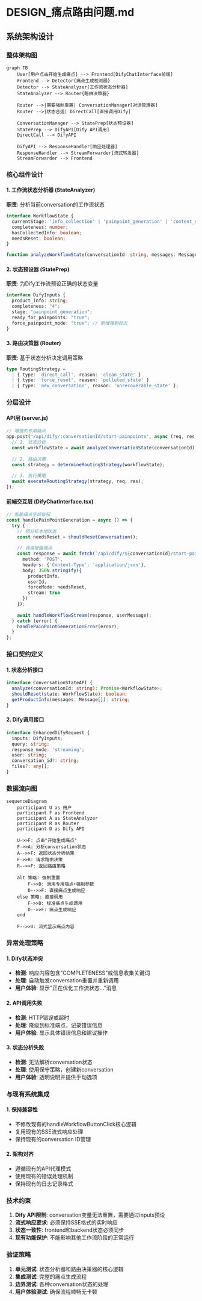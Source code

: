 # DESIGN_痛点路由问题.md

## 系统架构设计

### 整体架构图
```mermaid
graph TB
    User[用户点击开始生成痛点] --> Frontend[DifyChatInterface前端]
    Frontend --> Detector{痛点生成检测器}
    Detector --> StateAnalyzer[工作流状态分析器]
    StateAnalyzer --> Router{路由决策器}
    
    Router -->|需要强制重置| ConversationManager[对话管理器]
    Router -->|状态合适| DirectCall[直接调用Dify]
    
    ConversationManager --> StatePrep[状态预设器]
    StatePrep --> DifyAPI[Dify API调用]
    DirectCall --> DifyAPI
    
    DifyAPI --> ResponseHandler[响应处理器]
    ResponseHandler --> StreamForwarder[流式转发器]
    StreamForwarder --> Frontend
```

### 核心组件设计

#### 1. 工作流状态分析器 (StateAnalyzer)
**职责**: 分析当前conversation的工作流状态
```typescript
interface WorkflowState {
  currentStage: 'info_collection' | 'painpoint_generation' | 'content_strategy' | 'final_content';
  completeness: number;
  hasCollectedInfo: boolean;
  needsReset: boolean;
}

function analyzeWorkflowState(conversationId: string, messages: Message[]): WorkflowState
```

#### 2. 状态预设器 (StatePrep)
**职责**: 为Dify工作流预设正确的状态变量
```typescript
interface DifyInputs {
  product_info: string;
  completeness: "4";
  stage: "painpoint_generation";
  ready_for_painpoints: "true";
  force_painpoint_mode: "true"; // 新增强制标志
}
```

#### 3. 路由决策器 (Router)
**职责**: 基于状态分析决定调用策略
```typescript
type RoutingStrategy = 
  | { type: 'direct_call', reason: 'clean_state' }
  | { type: 'force_reset', reason: 'polluted_state' }
  | { type: 'new_conversation', reason: 'unrecoverable_state' };
```

### 分层设计

#### API层 (server.js)
```javascript
// 增强的专用端点
app.post('/api/dify/:conversationId/start-painpoints', async (req, res) => {
  // 1. 状态分析
  const workflowState = await analyzeConversationState(conversationId);
  
  // 2. 路由决策
  const strategy = determineRoutingStrategy(workflowState);
  
  // 3. 执行策略
  await executeRoutingStrategy(strategy, req, res);
});
```

#### 前端交互层 (DifyChatInterface.tsx)
```typescript
// 智能痛点生成按钮
const handlePainPointGeneration = async () => {
  try {
    // 预分析本地状态
    const needsReset = shouldResetConversation();
    
    // 调用增强端点
    const response = await fetch(`/api/dify/${conversationId}/start-painpoints`, {
      method: 'POST',
      headers: {'Content-Type': 'application/json'},
      body: JSON.stringify({
        productInfo,
        userId,
        forceMode: needsReset,
        stream: true
      })
    });
    
    await handleWorkflowStream(response, userMessage);
  } catch (error) {
    handlePainPointGenerationError(error);
  }
};
```

### 接口契约定义

#### 1. 状态分析接口
```typescript
interface ConversationStateAPI {
  analyze(conversationId: string): Promise<WorkflowState>;
  shouldReset(state: WorkflowState): boolean;
  getProductInfo(messages: Message[]): string;
}
```

#### 2. Dify调用接口
```typescript
interface EnhancedDifyRequest {
  inputs: DifyInputs;
  query: string;
  response_mode: 'streaming';
  user: string;
  conversation_id?: string;
  files?: any[];
}
```

### 数据流向图
```mermaid
sequenceDiagram
    participant U as 用户
    participant F as Frontend
    participant A as StateAnalyzer  
    participant R as Router
    participant D as Dify API
    
    U->>F: 点击"开始生成痛点"
    F->>A: 分析conversation状态
    A-->>F: 返回状态分析结果
    F->>R: 请求路由决策
    R-->>F: 返回路由策略
    
    alt 策略: 强制重置
        F->>D: 调用专用端点+强制参数
        D-->>F: 直接痛点生成响应
    else 策略: 直接调用
        F->>D: 标准痛点生成调用
        D-->>F: 痛点生成响应
    end
    
    F-->>U: 流式显示痛点内容
```

### 异常处理策略

#### 1. Dify状态冲突
- **检测**: 响应内容包含"COMPLETENESS"或信息收集关键词
- **处理**: 自动触发conversation重置并重新调用
- **用户体验**: 显示"正在优化工作流状态..."消息

#### 2. API调用失败
- **检测**: HTTP错误或超时
- **处理**: 降级到标准端点，记录错误信息
- **用户体验**: 显示具体错误信息和建议操作

#### 3. 状态分析失败
- **检测**: 无法解析conversation状态
- **处理**: 使用保守策略，创建新conversation
- **用户体验**: 透明说明并提供手动选项

### 与现有系统集成

#### 1. 保持兼容性
- 不修改现有的handleWorkflowButtonClick核心逻辑
- 复用现有的SSE流式响应处理
- 保持现有的conversation ID管理

#### 2. 架构对齐
- 遵循现有的API代理模式
- 使用现有的错误处理机制
- 保持现有的日志记录格式

### 技术约束
1. **Dify API限制**: conversation变量无法重置，需要通过inputs预设
2. **流式响应要求**: 必须保持SSE格式的实时响应
3. **状态一致性**: frontend和backend状态必须同步
4. **现有功能保护**: 不能影响其他工作流阶段的正常运行

### 验证策略
1. **单元测试**: 状态分析器和路由决策器的核心逻辑
2. **集成测试**: 完整的痛点生成流程
3. **边界测试**: 各种conversation状态的处理
4. **用户体验测试**: 确保流程顺畅无卡顿